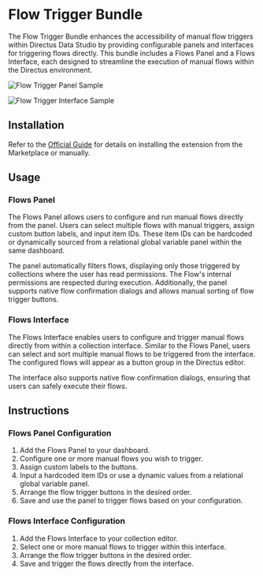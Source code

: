# Flow Trigger Bundle

The Flow Trigger Bundle enhances the accessibility of manual flow triggers within Directus Data Studio by providing configurable panels and interfaces for triggering flows directly. This bundle includes a Flows Panel and a Flows Interface, each designed to streamline the execution of manual flows within the Directus environment.

![Flow Trigger Panel Sample](https://raw.githubusercontent.com/directus-labs/extensions/main/packages/flow-trigger-bundle/docs/flow-trigger-panel-sample.png)

![Flow Trigger Interface Sample](https://raw.githubusercontent.com/directus-labs/extensions/main/packages/flow-trigger-bundle/docs/flow-trigger-interface-sample.png)

## Installation

Refer to the [Official Guide](https://docs.directus.io/extensions/installing-extensions.html) for details on installing the extension from the Marketplace or manually.

## Usage

### Flows Panel

The Flows Panel allows users to configure and run manual flows directly from the panel. Users can select multiple flows with manual triggers, assign custom button labels, and input item IDs. These item IDs can be hardcoded or dynamically sourced from a relational global variable panel within the same dashboard.

The panel automatically filters flows, displaying only those triggered by collections where the user has read permissions. The Flow's internal permissions are respected during execution. Additionally, the panel supports native flow confirmation dialogs and allows manual sorting of flow trigger buttons.

### Flows Interface

The Flows Interface enables users to configure and trigger manual flows directly from within a collection interface. Similar to the Flows Panel, users can select and sort multiple manual flows to be triggered from the interface. The configured flows will appear as a button group in the Directus editor.

The interface also supports native flow confirmation dialogs, ensuring that users can safely execute their flows.

## Instructions

### Flows Panel Configuration

1. Add the Flows Panel to your dashboard.
2. Configure one or more manual flows you wish to trigger.
3. Assign custom labels to the buttons.
4. Input a hardcoded item IDs or use a dynamic values from a relational global variable panel.
5. Arrange the flow trigger buttons in the desired order.
6. Save and use the panel to trigger flows based on your configuration.

### Flows Interface Configuration

1. Add the Flows Interface to your collection editor.
2. Select one or more manual flows to trigger within this interface.
3. Arrange the flow trigger buttons in the desired order.
4. Save and trigger the flows directly from the interface.
